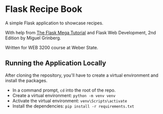 # Flask Recipe Book

A simple Flask application to showcase recipes.

With help from [The Flask Mega Tutorial](https://courses.miguelgrinberg.com/p/flask-mega-tutorial) and Flask Web Development, 2nd Edition by Miguel Grinberg.

Written for WEB 3200 course at Weber State.

## Running the Application Locally
After cloning the repository, you'll have to create a virtual environment and install the packages.
* In a command prompt, `cd` into the root of the repo.
* Create a virtual environment: `python -m venv venv`
* Activate the virtual environment: `venv\Scripts\activate`
* Install the dependencies: `pip install -r requirements.txt`